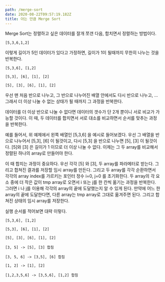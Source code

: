 ```yaml
---
path: /merge-sort
date: 2020-08-22T09:57:19.182Z
title: 아는 만큼 Merge Sort
---
```

Merge Sort는 정렬하고 싶은 데이터를 잘개 쪼갠 다음, 합치면서 정렬하는 방법이다.
```
[5,3,6,1,2]
```

이렇게 길이가 5인 데이터가 있다고 가정하면, 길이가 1이 될때까지 무한히 나누는 것을 반복한다.
```
[5,3,6], [1,2]

[5,3], [6], [1], [2]

[5], [3], [6], [1], [2]
```

우선 맨 처음 반으로 나누고, 그 반으로 나누어진 배열 안에서도 다시 반으로 나누고, ... 그래서 더 이상 나눌 수 없는 상태가 될 때까지 그 과정을 반복한다.

데이터를 더 이상 반으로 나눌 수 없다면 데이터의 갯수가 단 2개 뿐이니 서로 비교가 가능할 것이다. 이 때, 두 데이터를 합치면서 서로 대소를 비교하면서 순서를 맞추는 과정을 반복한다.

예를 들어서, 위 예제에서 왼쪽 배열인 [5,3,6] 을 예시로 들어보겠다. 우선 그 배열을 반으로 나누어서 [5,3], [6] 이 될것이고, 다시 [5,3] 을 반으로 나누면 [5], [3] 이 될것이다. [5]와 [3] 은 길이가 1 이므로 더 이상 나눌 수 없다. 이제는 그 두 array를 비교해서 정렬된 하나의 array로 만들어야 한다.

이 때 합치는 과정이 중요하다. 우선 각각 [5] 와 [3], 두 array를 파라메터로 받는다. 그리고 합쳐진 결과를 저장할 임시 array를 만든다. 그리고 두 array를 각각 순환하면서 각각의 array index를 가르키는 포인터 정수 i=0, j=0 를 초기화한다. 두 array의 각 요소 중에 더 작은 값이 tmp array로 오면서 i 또는 j를 한 칸씩 옮기는 과정을 반복한다. 그러면 i 나 j를 이용해 각각의 array의 끝에 도달했는지 알 수 있게 된다. 만약에 어느 한 array의 끝에 도달한다면, 다른 array는 tmp array로 그대로 옮겨주면 된다. 그리고 합쳐진 상태의 임시 array를 저장한다.

실행 순서를 적어보면 대략 이렇다.

```
[5,3,6], [1,2]

[5,3], [6], [1], [2]

[5], [3], [6], [1], [2]

[3, 5] -> [5], [3] 합침

[3, 5, 6] -> [3,5], [6] 합침

[1, 2] -> [1], [2]

[1,2,3,5,6] -> [3,5,6], [1,2] 합침
```
